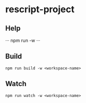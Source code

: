 # rescript-project

## Help
···
npm run -w <workspace-name>
···

## Build
```
npm run build -w <workspace-name>
```

## Watch

```
npm run watch -w <workspace-name>
```

